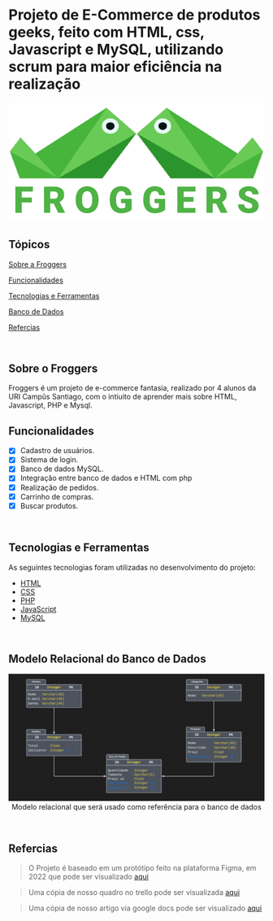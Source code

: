 # Projeto de E-Commerce de produtos geeks, feito com HTML, css, Javascript e MySQL, utilizando scrum para maior eficiência na realização

<p align="center">
  <img src="logo.svg" alt="Logo Froggers">
</p>

## Tópicos 
[Sobre a Froggers](#sobre-o-froggers)

[Funcionalidades](#funcionalidades)

[Tecnologias e Ferramentas](#tecnologias-e-ferramentas)

[Banco de Dados](#modelo-relacional-do-banco-de-dados)

[Refercias](#refercias)

<br>


## Sobre o Froggers
Froggers é um projeto de e-commerce fantasia, realizado por 4 alunos da URI Campûs Santiago, com o intiuito de aprender mais sobre HTML, Javascript, PHP e Mysql.

## Funcionalidades

- [X] Cadastro de usuários.
- [X] Sistema de login.
- [X] Banco de dados MySQL.
- [X] Integração entre banco de dados e HTML com php
- [X] Realização de pedidos.
- [X] Carrinho de compras.
- [X] Buscar produtos.

<br>

## Tecnologias e Ferramentas

As seguintes tecnologias foram utilizadas no desenvolvimento do projeto:

- [HTML](https://devdocs.io/html/)
- [CSS](https://devdocs.io/css/)
- [PHP](https://devdocs.io/php/)
- [JavaScript](https://devdocs.io/javascript/)
- [MySQL](https://www.postgresql.org/)

<br>

## Modelo Relacional do Banco de Dados

<p align="center">
  <img src="BD relacional.jpeg" alt="BD Relacional">
  <br>
  Modelo relacional que será usado como referência para o banco de dados
</p>
<br>

## Refercias

> O Projeto é baseado em um protótipo feito na plataforma Figma, em 2022 que pode ser visualizado [aqui](https://www.figma.com/proto/Zfx0EGkNO9BIIvuj7KcctE/Design-Site-de-Camisetas?node-id=17%3A6)

> Uma cópia de nosso quadro no trello pode ser visualizada [aqui](https://trello.com/invite/b/eDLva5wP/ATTI2df96e99c79d59e0330cb6cc16dfbcd984A02909/froggers-copia)

> Uma cópia de nosso artigo via google docs pode ser visualizado [aqui](https://docs.google.com/document/d/1nN44evdMG_xfkwE8CpBq1jCpd9qyIJgT-E4JfJZA8EY/edit?usp=sharing)



